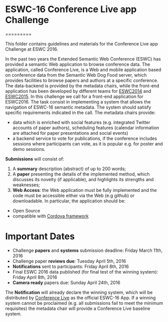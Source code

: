 # ESWC-16 Conference Live app Challenge
=========

This folder contains guidelines and materials for the Conference Live app Challenge at ESWC 2016.

In the past two years the Extended Semantic Web Conference (ESWC) has provided a semantic Web application to browse conference data. 
The application, called Conference Live, is a Web and mobile application based on conference data from the Semantic Web Dog Food server, which provides facilities to browse papers and authors at a specific conference. The data-backend is provided by the metadata chairs, while the front-end application has been developed by different teams for [ESWC2014](http://oak.dcs.shef.ac.uk/eswc2014) and [ESWC2015](http://oak.dcs.shef.ac.uk/eswc2015). In this challenge we call for a front-end application for ESWC2016. The task consist in implementing a system that allows the navigation of ESWC-16 semantic metadata. The system should satisfy specific requirements indicated in the call. The metadata chairs provide:

- data which is enriched with social features (e.g. integrated Twitter accounts of paper authors), scheduling features (calendar information are attached for paper presentations and social events)
- a backend service to vote for publications, if the conference includes sessions where participants can vote, as it is popular e.g. for poster and demo sessions.


**Submissions** will consist of:

1. A **summary** description (abstract) of up to 200 words;
2. A **paper** presenting the details of the implemented method, which discusses its novelty (if applicable), and highlights its strengths and weaknesses;
3. **Web Access**: the Web application must be fully implemented and the code must be accessible either via the Web (e.g github) or downloadable. In particular, the application should be:
  - Open Source
  - compatible with [Cordova framework](https://cordova.apache.org/)


Important Dates
=========

- Challenge **papers** and **systems** submission deadline: Friday March 11th, 2016
- Challenge paper **reviews due**: Tuesday April 5th, 2016
- **Notifications** sent to participants: Friday April 8th, 2016
- Final ESWC 2016 data published (for final test of the winning system): Friday April 8th, 2016
- **Camera ready** papers due: Sunday April 24th, 2016​


The **Notification** will already declare the winning system, which will be distributed by [Conference Live](https://play.google.com/store/apps/developer?id=Conference+Live) as the official ESWC-16 App. 
If a winning system cannot be proclaimed (e.g. all submissions fail to meet the minimum requisites) the metadata chair will provide a Conference Live baseline system.

